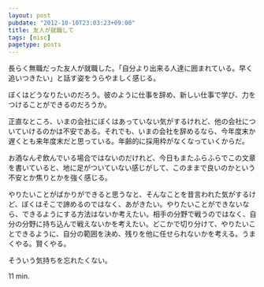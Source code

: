 ```yaml
---
layout: post
pubdate: "2012-10-10T23:03:23+09:00"
title: 友人が就職して
tags: [misc]
pagetype: posts
---
```

長らく無職だった友人が就職した。「自分より出来る人達に囲まれている。早く追いつきたい」と話す姿をうらやましく感じる。

ぼくはどうなりたいのだろう。彼のように仕事を辞め、新しい仕事で学び、力をつけることができるのだろうか。

正直なところ、いまの会社にぼくはあっていない気がするけれど、他の会社についていけるのかは不安である。それでも、いまの会社を辞めるなら、今年度末か遅くとも来年度末だと思っている。年齢的に採用枠がなくなっていくからだ。

お酒なんぞ飲んでいる場合ではないのだけれど、今日もまたふらふらでこの文章を書いていると、地に足がついていない感じがして、このままで良いのかという不安とか焦りとかを強く感じる。

やりたいことがばかりができると思うなと、そんなことを昔言われた気がするけど、ぼくはそこで諦めるのではなく、あがきたい。やりたいことができないなら、できるようにする方法はないか考えたい。相手の分野で戦うのではなく、自分の分野に持ち込んで戦えないかを考えたい。どこかで切り分けて、やりたいことできるように、自分の範囲を決め、残りを他に任せられないかを考える。うまくやる。賢くやる。

そういう気持ちを忘れたくない。

11 min.
